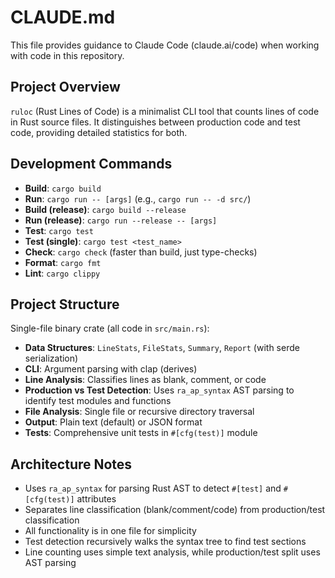 # CLAUDE.md

This file provides guidance to Claude Code (claude.ai/code) when working with code in this repository.

## Project Overview

`ruloc` (Rust Lines of Code) is a minimalist CLI tool that counts lines of code in Rust source files. It distinguishes between production code and test code, providing detailed statistics for both.

## Development Commands

- **Build**: `cargo build`
- **Run**: `cargo run -- [args]` (e.g., `cargo run -- -d src/`)
- **Build (release)**: `cargo build --release`
- **Run (release)**: `cargo run --release -- [args]`
- **Test**: `cargo test`
- **Test (single)**: `cargo test <test_name>`
- **Check**: `cargo check` (faster than build, just type-checks)
- **Format**: `cargo fmt`
- **Lint**: `cargo clippy`

## Project Structure

Single-file binary crate (all code in `src/main.rs`):

- **Data Structures**: `LineStats`, `FileStats`, `Summary`, `Report` (with serde serialization)
- **CLI**: Argument parsing with clap (derives)
- **Line Analysis**: Classifies lines as blank, comment, or code
- **Production vs Test Detection**: Uses `ra_ap_syntax` AST parsing to identify test modules and functions
- **File Analysis**: Single file or recursive directory traversal
- **Output**: Plain text (default) or JSON format
- **Tests**: Comprehensive unit tests in `#[cfg(test)]` module

## Architecture Notes

- Uses `ra_ap_syntax` for parsing Rust AST to detect `#[test]` and `#[cfg(test)]` attributes
- Separates line classification (blank/comment/code) from production/test classification
- All functionality is in one file for simplicity
- Test detection recursively walks the syntax tree to find test sections
- Line counting uses simple text analysis, while production/test split uses AST parsing
